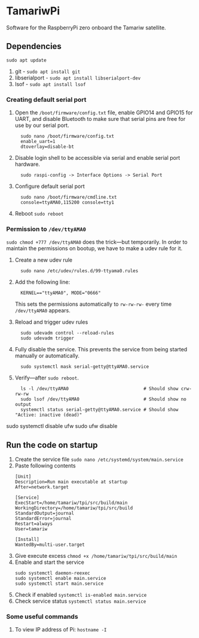 # TamariwPi

Software for the RaspberryPi zero onboard the Tamariw satellite.

## Dependencies

```
sudo apt update
```

1. git - `sudo apt install git`
2. libserialport - `sudo apt install libserialport-dev`
3. lsof - `sudo apt install lsof`

### Creating default serial port

1. Open the `/boot/firmware/config.txt` file, enable GPIO14 and GPIO15 for UART, and disable Bluetooth to make sure that serial pins are free for use by our serial port.

    ```
      sudo nano /boot/firmware/config.txt
      enable_uart=1
      dtoverlay=disable-bt
    ```

2. Disable login shell to be accessible via serial and enable serial port hardware.

    ```
      sudo raspi-config -> Interface Options -> Serial Port
    ```

3. Configure default serial port

    ```
      sudo nano /boot/firmware/cmdline.txt
      console=ttyAMA0,115200 console=tty1
    ```

4. Reboot `sudo reboot`

### Permission to `/dev/ttyAMA0`

`sudo chmod +777 /dev/ttyAMA0` does the trick&mdash;but temporarily. In order to maintain the permissions on bootup, we have to make a udev rule for it.

1. Create a new udev rule

    ```
      sudo nano /etc/udev/rules.d/99-ttyama0.rules
    ```

2. Add the following line:

    ```
      KERNEL=="ttyAMA0", MODE="0666"
    ```

    This sets the permissions automatically to `rw-rw-rw-` every time `/dev/ttyAMA0` appears.

3. Reload and trigger udev rules

    ```
      sudo udevadm control --reload-rules
      sudo udevadm trigger
    ```

4. Fully disable the service. This prevents the service from being started manually or automatically.

    ```
      sudo systemctl mask serial-getty@ttyAMA0.service
    ```

4. Verify&mdash;after `sudo reboot`.

    ```
      ls -l /dev/ttyAMA0                            # Should show crw-rw-rw
      sudo lsof /dev/ttyAMA0                        # Should show no output
      systemctl status serial-getty@ttyAMA0.service # Should show "Active: inactive (dead)"
    ```

sudo systemctl disable ufw
sudo ufw disable

## Run the code on startup

1. Create the service file `sudo nano /etc/systemd/system/main.service`
2. Paste following contents
    ```
    [Unit]
    Description=Run main executable at startup
    After=network.target

    [Service]
    ExecStart=/home/tamariw/tpi/src/build/main
    WorkingDirectory=/home/tamariw/tpi/src/build
    StandardOutput=journal
    StandardError=journal
    Restart=always
    User=tamariw

  	[Install]
  	WantedBy=multi-user.target
    ```
3. Give execute excess `chmod +x /home/tamariw/tpi/src/build/main`
4. Enable and start the service
    ```
    sudo systemctl daemon-reexec
    sudo systemctl enable main.service
    sudo systemctl start main.service
    ```
5. Check if enabled `systemctl is-enabled main.service`
6. Check service status `systemctl status main.service`

### Some useful commands

1. To view IP address of Pi: `hostname -I`
